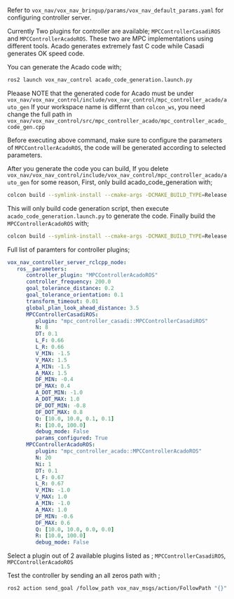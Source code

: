 Refer to `vox_nav/vox_nav_bringup/params/vox_nav_default_params.yaml` for configuring controller server. 

Currently Two plugins for controller are available; `MPCControllerCasadiROS` and `MPCControllerAcadoROS`.
These two are MPC implementations using different tools. Acado generates extremely fast C code while Casadi generates OK speed code. 

You can generate the Acado code with; 

```bash
ros2 launch vox_nav_control acado_code_generation.launch.py
```

Pleaase NOTE that the generated code for Acado must be under `vox_nav/vox_nav_control/include/vox_nav_control/mpc_controller_acado/auto_gen`
If your workspace name is differnt than `colcon_ws`, you need change the full path in `vox_nav/vox_nav_control/src/mpc_controller_acado/mpc_controller_acado_code_gen.cpp`

Before executing above command, make sure to configure the parameters of `MPCControllerAcadoROS`, the code will be generated according to selected parameters.

After you generate the code you can build, If you delete `vox_nav/vox_nav_control/include/vox_nav_control/mpc_controller_acado/auto_gen` for some reason, 
First, only build acado_code_generation with; 

```bash
colcon build --symlink-install --cmake-args -DCMAKE_BUILD_TYPE=Release -DACADOS_WITH_QPOASES=ON -DACADO_CODE_IS_READY=OFF
```
This will only build code generation script, then execute `acado_code_generation.launch.py` to generate the code. 
Finally build the `MPCControllerAcadoROS` with;

```bash
colcon build --symlink-install --cmake-args -DCMAKE_BUILD_TYPE=Release -DACADOS_WITH_QPOASES=ON -DACADO_CODE_IS_READY=ON
```

Full list of paramters for controller plugins;

```yaml
vox_nav_controller_server_rclcpp_node:
   ros__parameters:
      controller_plugin: "MPCControllerAcadoROS"                              # other options: non
      controller_frequency: 200.0                                             # acado is really fast(+1000.0Hz) casadi can deal up to just 20.0Hz maybe
      goal_tolerance_distance: 0.2                                            # in meters, once smaller than this one controller tries to minimize orientation error
      goal_tolerance_orientation: 0.1                                         # in radians, once smaller than this value,controller exits with success
      transform_timeout: 0.01                                                 # seconds, this is used to regulate lookUpTransfrom calls from tf2
      global_plan_look_ahead_distance: 3.5                                    # look this amount of meters from current robot pose to remaining global path
      MPCControllerCasadiROS:
         plugin: "mpc_controller_casadi::MPCControllerCasadiROS"
         N: 8                                                                 # timesteps in MPC Horizon
         DT: 0.1                                                              # discretization time between timesteps(s)
         L_F: 0.66                                                            # distance from CoG to front axle(m)
         L_R: 0.66                                                            # distance from CoG to rear axle(m)
         V_MIN: -1.5                                                          # min / max velocity constraint(m / s)
         V_MAX: 1.5
         A_MIN: -1.5                                                          # min / max acceleration constraint(m / s ^ 2)
         A_MAX: 1.5
         DF_MIN: -0.4                                                         # min / max front steer angle constraint(rad)
         DF_MAX: 0.4
         A_DOT_MIN: -1.0                                                      # min / max jerk constraint(m / s ^ 3)
         A_DOT_MAX: 1.0
         DF_DOT_MIN: -0.8                                                     # min / max front steer angle rate constraint(rad / s)
         DF_DOT_MAX: 0.8
         Q: [10.0, 10.0, 0.1, 0.1]                                            # weights on x, y, psi, and v.
         R: [10.0, 100.0]                                                     # weights on jerk and slew rate(steering angle derivative)
         debug_mode: False                                                    # enable/disable debug messages
         params_configured: True
      MPCControllerAcadoROS:
         plugin: "mpc_controller_acado::MPCControllerAcadoROS"
         N: 20                                                                # timesteps in MPC Horizon
         Ni: 1
         DT: 0.1                                                              # discretization time between timesteps(s)
         L_F: 0.67                                                            # distance from CoG to front axle(m)
         L_R: 0.67                                                            # distance from CoG to rear axle(m)
         V_MIN: -1.0                                                          # min / max velocity constraint(m / s)
         V_MAX: 1.0
         A_MIN: -1.0                                                          # min / max acceleration constraint(m / s ^ 2)
         A_MAX: 1.0
         DF_MIN: -0.6                                                         # min / max front steer angle constraint(rad)
         DF_MAX: 0.6
         Q: [10.0, 10.0, 0.0, 0.0]                                            # weights on x, y, v, and psi.
         R: [10.0, 100.0]                                                     # weights on input acc and df, acceleration and steering angle
         debug_mode: False                                                    # enable/disable debug messages
```

Select a plugin out of 2 available plugins listed as ; `MPCControllerCasadiROS`, `MPCControllerAcadoROS`

Test the controller by sending an all zeros path with ;
 
```bash
ros2 action send_goal /follow_path vox_nav_msgs/action/FollowPath "{}"
``` 